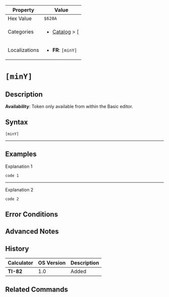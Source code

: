 | Property      | Value |
|---------------|-------|
| Hex Value     | `$620A`|
| Categories    | <ul><li>[Catalog](../categories/Catalog.md) > [[](../categories/Catalog.md#[)</li></ul> |
| Localizations | <ul><li><b>FR</b>: `[minY]`</li></ul> |

# `[minY]`

## Description



<b>Availability</b>: Token only available from within the Basic editor.

## Syntax
`[minY]`

<hr>

## Examples

Explanation 1
```ti-basic
code 1
```
---
Explanation 2
```ti-basic
code 2
```

## Error Conditions


## Advanced Notes


## History
| Calculator | OS Version | Description |
|------------|------------|-------------|
| <b>TI-82</b> | 1.0 | Added

## Related Commands

    